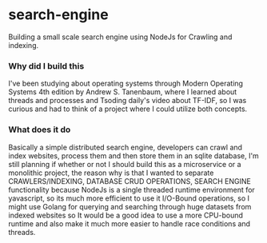 # search-engine
Building a small scale search engine using NodeJs for Crawling and indexing.

### Why did I build this
I've been studying about operating systems through Modern Operating Systems 4th edition by Andrew S. Tanenbaum, where I learned about threads and processes and Tsoding daily's video about TF-IDF, so I was curious and had to think of a project where I could utilize both concepts.

### What does it do
Basically a simple distributed search engine, developers can crawl and index websites, process them and then store them in an sqlite database, I'm still planning if whether or not I should build this as a microservice or a monolithic project, the reason why is that I wanted to separate CRAWLERS/INDEXING, DATABASE CRUD OPERATIONS, SEARCH ENGINE functionality because NodeJs is a single threaded runtime environment for yavascript, so its much more efficient to use it I/O-Bound operations, so I might use Golang for querying and searching through huge datasets from indexed websites so It would be a good idea to use a more CPU-bound runtime and also make it much more easier to handle race conditions and threads.